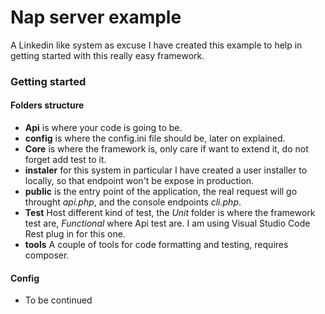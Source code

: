 # Nap server example 

A Linkedin like system as excuse I have created this example to help in getting started with this really easy framework.

### Getting started

#### Folders structure
* **Api** is where your code is going to be.
* **config** is where the config.ini file should be, later on explained.
* **Core** is where the framework is, only care if want to extend it, do not forget add test to it.
* **instaler** for this system in particular I have created a user installer to locally, so that endpoint won't be expose in production.
* **public**  is the entry point of the application, the real request will go throught *api.php*, and the console endpoints *cli.php*.
* **Test** Host different kind of test, the *Unit* folder is where the framework test are, *Functional* where Api test are. I am using Visual Studio Code Rest plug in for this one.
* **tools** A couple of tools for code formatting and testing, requires composer.

#### Config
* To be continued
